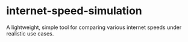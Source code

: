 # internet-speed-simulation
A lightweight, simple tool for comparing various internet speeds under realistic use cases.
